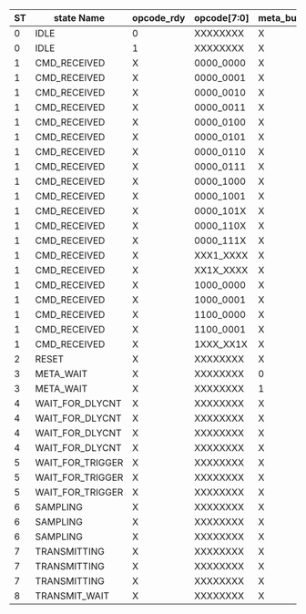 |ST|state Name|opcode_rdy|opcode[7:0]|meta_busy|tx_busy|full|empty|Run|read_match|delay_match|reg_out|valid_out||NS|Next Name||load_counter|data_meta_mux|begin_meta_transmit|send_id|en|rnw|clear|hold_window|edge_capture|arm|load_trigs|en_cnt|clr_cnt|wr_en|reg_sel|reset|
|-|-|-|-|-|-|-|-|-|-|-|-|-|-|-|-|-|-|-|-|-|-|-|-|-|-|-|-|-|-|-|-|-|
|0|IDLE|0|XXXXXXXX|X|X|X|X|X|X|X|X|X||0|IDLE||0|0|0|0|0|0|0|0|0|0|0|0|0|0|0|1|
|0|IDLE|1|XXXXXXXX|X|X|X|X|X|X|X|X|X||1|CMD_RECEIVED||0|0|0|0|0|0|0|0|0|0|0|0|0|0|0|1|
|1|CMD_RECEIVED|X|0000_0000|X|X|X|X|X|X|X|X|X||2|RESET||0|0|0|0|0|0|0|0|0|0|0|0|0|0|0|0|#reset state
|1|CMD_RECEIVED|X|0000_0001|X|X|X|X|X|X|X|X|X||4|ARM||0|0|0|0|0|0|1|0|0|1|0|0|1|0|0|1|#arm basic trigger
|1|CMD_RECEIVED|X|0000_0010|X|X|X|X|X|X|X|X|X||3|META_WAIT||0|0|1|1|0|0|0|0|0|0|0|0|0|0|0|1|
|1|CMD_RECEIVED|X|0000_0011|X|X|X|X|X|X|X|X|X||0|IDLE||0|0|0|0|0|0|0|0|0|0|0|0|0|0|0|1|
|1|CMD_RECEIVED|X|0000_0100|X|X|X|X|X|X|X|X|X||3|META_WAIT||0|0|1|0|0|0|0|0|0|0|0|0|0|0|0|1|
|1|CMD_RECEIVED|X|0000_0101|X|X|X|X|X|X|X|X|X||?|UNSURE||0|0|0|0|0|0|0|0|0|0|0|0|0|0|0|1|
|1|CMD_RECEIVED|X|0000_0110|X|X|X|X|X|X|X|X|X||0|IDLE||0|0|0|0|0|0|0|0|0|0|0|0|0|0|0|1|
|1|CMD_RECEIVED|X|0000_0111|X|X|X|X|X|X|X|X|X||?|UNSURE||0|0|0|0|0|0|0|0|0|0|0|0|0|0|0|1|
|1|CMD_RECEIVED|X|0000_1000|X|X|X|X|X|X|X|X|X||?|UNSURE||0|0|0|0|0|0|0|0|0|0|0|0|0|0|0|1|
|1|CMD_RECEIVED|X|0000_1001|X|X|X|X|X|X|X|X|X||0|IDLE||0|0|0|0|0|0|0|0|0|0|0|0|0|0|0|1|
|1|CMD_RECEIVED|X|0000_101X|X|X|X|X|X|X|X|X|X||0|IDLE||0|0|0|0|0|0|0|0|0|0|0|0|0|0|0|1|
|1|CMD_RECEIVED|X|0000_110X|X|X|X|X|X|X|X|X|X||0|IDLE||0|0|0|0|0|0|0|0|0|0|0|0|0|0|0|1|
|1|CMD_RECEIVED|X|0000_111X|X|X|X|X|X|X|X|X|X||0|IDLE||0|0|0|0|0|0|0|0|0|0|0|0|0|0|0|1|
|1|CMD_RECEIVED|X|XXX1_XXXX|X|X|X|X|X|X|X|X|X||0|IDLE||0|0|0|0|0|0|0|0|0|0|0|0|0|0|0|1|
|1|CMD_RECEIVED|X|XX1X_XXXX|X|X|X|X|X|X|X|X|X||0|IDLE||0|0|0|0|0|0|0|0|0|0|0|0|0|0|0|1|
|1|CMD_RECEIVED|X|1000_0000|X|X|X|X|X|X|X|X|X||0|IDLE||1|0|0|0|0|0|0|0|0|0|0|0|0|0|0|1|#load sampler
|1|CMD_RECEIVED|X|1000_0001|X|X|X|X|X|X|X|X|X||0|IDLE||0|0|0|0|0|0|0|0|0|0|0|0|0|1|0|1|#TODO: change read/delay for dual entry
|1|CMD_RECEIVED|X|1100_0000|X|X|X|X|X|X|X|X|X||0|IDLE||0|0|0|0|0|0|0|0|0|0|0|0|0|0|0|1|#set trigger mask
|1|CMD_RECEIVED|X|1100_0001|X|X|X|X|X|X|X|X|X||0|IDLE||0|0|0|0|0|0|0|0|0|0|1|0|0|0|0|1|#trigger value
|1|CMD_RECEIVED|X|1XXX_XX1X|X|X|X|X|X|X|X|X|X||0|IDLE||0|0|0|0|0|0|0|0|0|0|0|0|0|0|0|1|
|2|RESET|X|XXXXXXXX|X|X|X|X|X|X|X|X|X||0|IDLE||0|0|0|0|0|0|0|0|0|0|0|0|0|0|0|0
|3|META_WAIT|X|XXXXXXXX|0|X|X|X|X|X|X|X|X||0|IDLE||0|0|0|0|0|0|0|0|0|0|0|0|0|0|0|1
|3|META_WAIT|X|XXXXXXXX|1|X|X|X|X|X|X|X|X||3|META_WAIT||0|0|0|0|0|0|0|0|0|0|0|0|0|0|0|1
|4|WAIT_FOR_DLYCNT|X|XXXXXXXX|X|X|X|X|X|X|X|X|0||4|WAIT_FOR_DLYCNT||0|0|0|0|0|0|0|0|0|0|0|0|0|0|0|1
|4|WAIT_FOR_DLYCNT|X|XXXXXXXX|X|X|X|X|0|X|0|X|1||4|WAIT_FOR_DLYCNT||0|0|0|0|1|0|0|0|0|0|0|1|0|0|0|1
|4|WAIT_FOR_DLYCNT|X|XXXXXXXX|X|X|X|X|0|X|1|X|1||5|WAIT_FOR_TRIGGER||0|0|0|0|1|0|0|1|0|0|0|0|0|0|0|1
|4|WAIT_FOR_DLYCNT|X|XXXXXXXX|X|X|X|X|1|X|X|X|1||6|SAMPLING||0|0|0|0|1|0|0|0|0|0|0|1|0|0|0|1
|5|WAIT_FOR_TRIGGER|X|XXXXXXXX|X|X|X|X|X|X|X|X|0||5|WAIT_FOR_TRIGGER||0|0|0|0|0|0|0|0|0|0|0|0|0|0|0|1
|5|WAIT_FOR_TRIGGER|X|XXXXXXXX|X|X|X|X|0|X|X|X|1||5|WAIT_FOR_TRIGGER||0|0|0|0|1|0|0|1|0|0|0|0|0|0|0|1
|5|WAIT_FOR_TRIGGER|X|XXXXXXXX|X|X|X|X|1|X|X|X|1||6|SAMPLING||0|0|0|0|1|0|0|0|0|0|0|1|0|0|0|1
|6|SAMPLING|X|XXXXXXXX|X|X|X|X|X|X|X|X|0||6|SAMPLING||0|0|0|0|0|0|0|0|0|0|0|0|0|0|0|1
|6|SAMPLING|X|XXXXXXXX|X|X|X|X|X|0|X|X|1||6|SAMPLING||0|0|0|0|1|0|0|0|0|0|0|1|0|0|0|1
|6|SAMPLING|X|XXXXXXXX|X|X|X|X|X|1|X|X|1||7|TRANSMITTING||0|0|0|0|0|0|0|0|0|0|0|0|0|0|0|1
|7|TRANSMITTING|X|XXXXXXXX|X|1|X|X|X|X|X|X|X||7|TRANSMITTING||0|1|0|0|0|1|0|0|0|0|0|0|0|0|0|1
|7|TRANSMITTING|X|XXXXXXXX|X|0|X|0|X|X|X|X|X||0|IDLE||0|1|0|0|0|1|0|0|0|0|0|0|0|0|0|1
|7|TRANSMITTING|X|XXXXXXXX|X|0|X|1|X|X|X|X|X||8|TRANSMIT_WAIT||0|1|0|0|1|1|0|0|0|0|0|0|0|0|0|1
|8|TRANSMIT_WAIT|X|XXXXXXXX|X|X|X|X|X|X|X|X|X||7|TRANSMITTING||0|1|0|0|0|1|0|0|0|0|0|0|0|0|0|1
